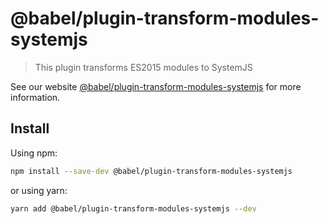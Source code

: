 # @babel/plugin-transform-modules-systemjs

> This plugin transforms ES2015 modules to SystemJS

See our website [@babel/plugin-transform-modules-systemjs](https://babeljs.io/docs/babel-plugin-transform-modules-systemjs) for more information.

## Install

Using npm:

```sh
npm install --save-dev @babel/plugin-transform-modules-systemjs
```

or using yarn:

```sh
yarn add @babel/plugin-transform-modules-systemjs --dev
```

